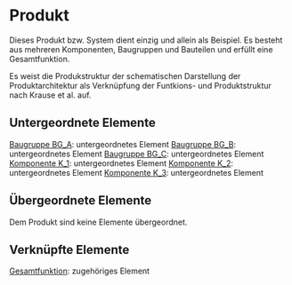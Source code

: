 # Produkt
Dieses Produkt bzw. System dient einzig und allein als Beispiel. Es besteht aus mehreren Komponenten, Baugruppen und Bauteilen und erfüllt eine Gesamtfunktion.

Es weist die Produkstruktur der schematischen Darstellung der Produktarchitektur als Verknüpfung der Funtkions- und Produktstruktur nach Krause et al. auf.

## Untergeordnete Elemente
[Baugruppe BG_A](BG_A.md): untergeordnetes Element
[Baugruppe BG_B](BG_B.md): untergeordnetes Element
[Baugruppe BG_C](BG_C.md): untergeordnetes Element
[Komponente K_1](K_1.md): untergeordnetes Element
[Komponente K_2](K_2.md): untergeordnetes Element
[Komponente K_3](K_3.md): untergeordnetes Element

## Übergeordnete Elemente
Dem Produkt sind keine Elemente übergeordnet.

## Verknüpfte Elemente
[Gesamtfunktion](Gesamtfunktion.md): zugehöriges Element